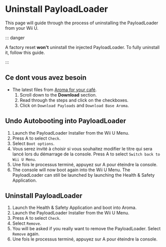 # Uninstall PayloadLoader

This page will guide through the process of uninstalling the PayloadLoader from your Wii U.

::: danger

A factory reset **won't** uninstall the injected PayloadLoader. To fully uninstall it, follow this guide.

:::

## Ce dont vous avez besoin

- The latest files from [Aroma for your café](https://aroma.foryour.cafe).
    1. Scroll down to the **Download** section.
    2. Read through the steps and click on the checkboxes.
    3. Click on `Download Payloads` and `Download Base Aroma`.

## Undo Autobooting into PayloadLoader

1. Launch the PayloadLoader Installer from the Wii U Menu.
2. Press A to select `Check`.
3. Select `Boot options`.
4. Vous serez invité à choisir si vous souhaitez modifier le titre qui sera lancé lors du démarrage de la console. Press A to select `Switch back to Wii U Menu`.
5. Une fois le processus terminé, appuyez sur A pour éteindre la console.
6. The console will now boot again into the Wii U Menu. The PayloadLoader can still be launched by launching the Health & Safety Application.

## Uninstall PayloadLoader

1. Launch the Health & Safety Application and boot into Aroma.
2. Launch the PayloadLoader Installer from the Wii U Menu.
3. Press A to select `Check`.
4. Select `Remove`.
5. You will be asked if you really want to remove the PayloadLoader. Select `Remove` again.
6. Une fois le processus terminé, appuyez sur A pour éteindre la console.
